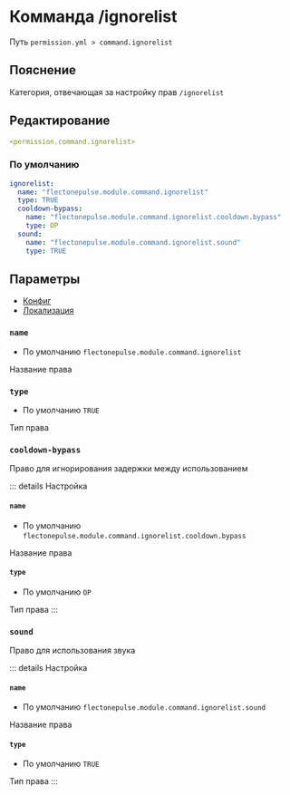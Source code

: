 # Комманда /ignorelist
Путь `permission.yml > command.ignorelist`

## Пояснение
Категория, отвечающая за настройку прав `/ignorelist`

## Редактирование
```yaml
<permission.command.ignorelist>
```

### По умолчанию
```yaml
ignorelist:
  name: "flectonepulse.module.command.ignorelist"
  type: TRUE
  cooldown-bypass:
    name: "flectonepulse.module.command.ignorelist.cooldown.bypass"
    type: OP
  sound:
    name: "flectonepulse.module.command.ignorelist.sound"
    type: TRUE
```

## Параметры

- [Конфиг](/ru/command/ignorelist/)
- [Локализация](/ru/localizations/ru_ru/command/ignorelist/)

### `name`
- По умолчанию `flectonepulse.module.command.ignorelist`

Название права

### `type`
- По умолчанию `TRUE`

Тип права

### `cooldown-bypass`

Право для игнорирования задержки между использованием

::: details Настройка
#### `name`
- По умолчанию `flectonepulse.module.command.ignorelist.cooldown.bypass`

Название права

#### `type`
- По умолчанию `OP`

Тип права
:::

### `sound`

Право для использования звука

::: details Настройка
#### `name`
- По умолчанию `flectonepulse.module.command.ignorelist.sound`

Название права

#### `type`
- По умолчанию `TRUE`

Тип права
:::

<!--@include: @/ru/parts/permission.md-->

